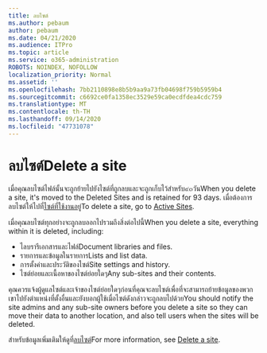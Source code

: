 ```yaml
---
title: ลบไซต์
ms.author: pebaum
author: pebaum
ms.date: 04/21/2020
ms.audience: ITPro
ms.topic: article
ms.service: o365-administration
ROBOTS: NOINDEX, NOFOLLOW
localization_priority: Normal
ms.assetid: ''
ms.openlocfilehash: 7bb2110898e8b5b9aa9a73fb04698f759b5959b4
ms.sourcegitcommit: c6692ce0fa1358ec3529e59ca0ecdfdea4cdc759
ms.translationtype: MT
ms.contentlocale: th-TH
ms.lasthandoff: 09/14/2020
ms.locfileid: "47731078"
---
```

# <a name="delete-a-site"></a><span data-ttu-id="20f36-102">ลบไซต์</span><span class="sxs-lookup"><span data-stu-id="20f36-102">Delete a site</span></span>

<span data-ttu-id="20f36-103">เมื่อคุณลบไซต์ไฟล์นั้นจะถูกย้ายไปยังไซต์ที่ถูกลบและจะถูกเก็บไว้สำหรับ๙๓วัน</span><span class="sxs-lookup"><span data-stu-id="20f36-103">When you delete a site, it's moved to the Deleted Sites and is retained for 93 days.</span></span> <span data-ttu-id="20f36-104">เมื่อต้องการลบไซต์ให้ไปที่[ไซต์ที่ใช้งานอยู่](https://admin.microsoft.com/sharepoint?page=sitemanagement&modern=true)</span><span class="sxs-lookup"><span data-stu-id="20f36-104">To delete a site, go to [Active Sites](https://admin.microsoft.com/sharepoint?page=sitemanagement&modern=true).</span></span> 

<span data-ttu-id="20f36-105">เมื่อคุณลบไซต์ทุกอย่างจะถูกลบออกไปรวมถึงสิ่งต่อไปนี้</span><span class="sxs-lookup"><span data-stu-id="20f36-105">When you delete a site, everything within it is deleted, including:</span></span>

- <span data-ttu-id="20f36-106">ไลบรารีเอกสารและไฟล์</span><span class="sxs-lookup"><span data-stu-id="20f36-106">Document libraries and files.</span></span>
- <span data-ttu-id="20f36-107">รายการและข้อมูลในรายการ</span><span class="sxs-lookup"><span data-stu-id="20f36-107">Lists and list data.</span></span>
- <span data-ttu-id="20f36-108">การตั้งค่าและประวัติของไซต์</span><span class="sxs-lookup"><span data-stu-id="20f36-108">Site settings and history.</span></span>
- <span data-ttu-id="20f36-109">ไซต์ย่อยและเนื้อหาของไซต์ย่อยใดๆ</span><span class="sxs-lookup"><span data-stu-id="20f36-109">Any sub-sites and their contents.</span></span>

<span data-ttu-id="20f36-110">คุณควรแจ้งผู้ดูแลไซต์และเจ้าของไซต์ย่อยใดๆก่อนที่คุณจะลบไซต์เพื่อที่จะสามารถย้ายข้อมูลของพวกเขาไปยังตำแหน่งที่ตั้งอื่นและยังบอกผู้ใช้เมื่อไซต์ดังกล่าวจะถูกลบไปด้วย</span><span class="sxs-lookup"><span data-stu-id="20f36-110">You should notify the site admins and any sub-site owners before you delete a site so they can move their data to another location, and also tell users when the sites will be deleted.</span></span>

<span data-ttu-id="20f36-111">สำหรับข้อมูลเพิ่มเติมให้ดูที่[ลบไซต์](https://docs.microsoft.com/sharepoint/delete-site-collection)</span><span class="sxs-lookup"><span data-stu-id="20f36-111">For more information, see [Delete a site](https://docs.microsoft.com/sharepoint/delete-site-collection).</span></span>
